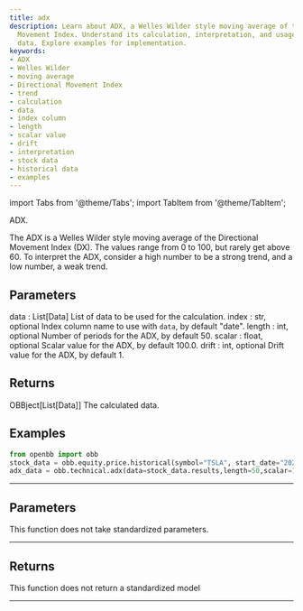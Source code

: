 ```yaml
---
title: adx
description: Learn about ADX, a Welles Wilder style moving average of the Directional
  Movement Index. Understand its calculation, interpretation, and usage with stock
  data. Explore examples for implementation.
keywords:
- ADX
- Welles Wilder
- moving average
- Directional Movement Index
- trend
- calculation
- data
- index column
- length
- scalar value
- drift
- interpretation
- stock data
- historical data
- examples
---
```



<!-- markdownlint-disable MD012 MD031 MD033 -->

import Tabs from '@theme/Tabs';
import TabItem from '@theme/TabItem';

ADX.

The ADX is a Welles Wilder style moving average of the Directional Movement Index (DX).
The values range from 0 to 100, but rarely get above 60. To interpret the ADX, consider
a high number to be a strong trend, and a low number, a weak trend.

Parameters
----------
data : List[Data]
List of data to be used for the calculation.
index : str, optional
Index column name to use with `data`, by default "date".
length : int, optional
Number of periods for the ADX, by default 50.
scalar : float, optional
Scalar value for the ADX, by default 100.0.
drift : int, optional
Drift value for the ADX, by default 1.

Returns
-------
OBBject[List[Data]]
The calculated data.

Examples
--------
```python
from openbb import obb
stock_data = obb.equity.price.historical(symbol="TSLA", start_date="2023-01-01", provider="fmp")
adx_data = obb.technical.adx(data=stock_data.results,length=50,scalar=100.0,drift=1)
```


---

## Parameters

This function does not take standardized parameters.

---

## Returns

This function does not return a standardized model

---

